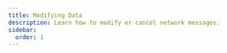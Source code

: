 ```yaml
---
title: Modifying Data
description: Learn how to modify or cancel network messages.
sidebar:
  order: 1
---
```

